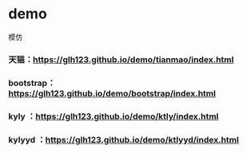 # demo
模仿



### 天猫：https://glh123.github.io/demo/tianmao/index.html

### bootstrap：https://glh123.github.io/demo/bootstrap/index.html

### kyly ：https://glh123.github.io/demo/ktly/index.html

### kylyyd ：https://glh123.github.io/demo/ktlyyd/index.html

